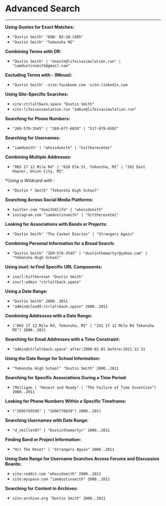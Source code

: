 # Advanced Search

---

**Using Quotes for Exact Matches:**

-   `"Dustin Smith" "DOB: 03-20-1985"`
-   `"Dustin Smith" "Tekonsha MI"`

**Combining Terms with OR:**

-   `"Dustin Smith" | "dsmith@lifeisasimulation.run" | "iamdustinsmith@gmail.com"`

**Excluding Terms with - (Minus):**

-   `"Dustin Smith" -site:facebook.com -site:linkedin.com`

**Using Site-Specific Searches:**

-   `site:ctrlaltback.space "Dustin Smith"`
-   `site:lifeisasimulation.run "admin@lifeisasimulation.run"`

**Searching for Phone Numbers:**

-   `"269-579-3545" | "269-677-6859" | "517-879-6502"`

**Searching for Usernames:**

-   `"iamdsmith" | "whoisdsmith" | "hittheresetmi"`

**Combining Multiple Addresses:**

-   `"865 17 12 Mile Rd" | "628 Elm St, Tekonsha, MI" | "262 East Hayner, Union City, MI"`

**Using a Wildcard with *:**

-   `"Dustin * Smith" "Tekonsha High School"`

**Searching Across Social Media Platforms:**

-   `twitter.com "dsmith4life" | "whoisdsmith"`
-   `instagram.com "iamdustinsmith" | "hittheresetmi"`

**Looking for Associations with Bands or Projects:**

-   `"Dustin Smith" "The Casket Diaries" | "Strangers Again"`

**Combining Personal Information for a Broad Search:**

-   `"Dustin Smith" "269-579-3545" | "dustinthemartyr@yahoo.com" | "Tekonsha High School"`

**Using inurl: to Find Specific URL Components:**

-   `inurl:hitthereset "Dustin Smith"`
-   `inurl:admin "ctrlaltback.space"`

**Using a Date Range:**

-   `"Dustin Smith" 2000..2011`
-   `"admin@cloud9.ctrlaltback.space" 2000..2011`

**Combining Addresses with a Date Range:**

-   `("865 17 12 Mile Rd, Tekonsha, MI" | "331 17 12 Mile Rd Tekonsha MI") 2000..2011`

**Searching for Email Addresses with a Time Constraint:**

-   `"admin@ctrlaltback.space" after:2000-01-01 before:2011-12-31`

**Using the Date Range for School Information:**

-   `"Tekonsha High School" "Dustin Smith" 2000..2011`

**Searching for Specific Associations During a Time Period:**

-   `(Mulligan | "Honest and Ready" | "The Failure of Time Invention") 2000..2011`

**Looking for Phone Numbers Within a Specific Timeframe:**

-   `("2695793545" | "2696776859") 2000..2011`

**Searching Usernames with Date Range:**

-   `"d_skillet07" | "Dustinthemartyr" 2000..2011`

**Finding Band or Project Information:**

-   `"Hit The Reset" | "Strangers Again" 2000..2011`

**Using Date Range for Username Searches Across Forums and Discussion Boards:**

-   `site:reddit.com "whoisdsmith" 2000..2011`
-   `site:myspace.com "iamdustinsmith" 2000..2011`

**Searching for Content in Archives:**

-   `site:archive.org "Dustin Smith" 2000..2011`
